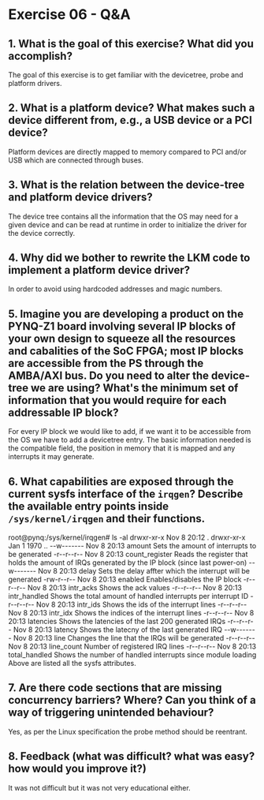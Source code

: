# Exercise 06 - Q&A

## 1. What is the goal of this exercise? What did you accomplish?
The goal of this exercise is to get familiar with the devicetree, probe and platform drivers.

## 2. What is a platform device? What makes such a device different from, e.g., a USB device or a PCI device?
Platform devices are directly mapped to memory compared to PCI and/or USB which are connected through buses.

## 3. What is the relation between the device-tree and platform device drivers?
The device tree contains all the information that the OS may need for a given device and can be read at runtime in order to initialize the driver for the device correctly.

## 4. Why did we bother to rewrite the LKM code to implement a platform device driver?
In order to avoid using hardcoded addresses and magic numbers.

## 5. Imagine you are developing a product on the PYNQ-Z1 board involving several IP blocks of your own design to squeeze all the resources and cabalities of the SoC FPGA; most IP blocks are accessible from the PS through the AMBA/AXI bus. Do you need to alter the device-tree we are using? What's the minimum set of information that you would require for each addressable IP block?
For every IP block we would like to add, if we want it to be accessible from the OS we have to add a devicetree entry. The basic information needed is the compatible field, the position in memory that it is mapped and any interrupts it may generate.

## 6. What capabilities are exposed through the current sysfs interface of the `irqgen`? Describe the available entry points inside `/sys/kernel/irqgen` and their functions.
root@pynq:/sys/kernel/irqgen# ls -al
drwxr-xr-x	Nov  8 20:12 .
drwxr-xr-x	Jan  1  1970 ..
--w-------	Nov  8 20:13 amount					Sets the amount of interrupts to be generated
-r--r--r--	Nov  8 20:13 count_register			Reads the register that holds the amount of IRQs generated by the IP block (since last power-on)
--w-------	Nov  8 20:13 delay					Sets the delay affter which the interrupt will be generated
-rw-r--r--	Nov  8 20:13 enabled				Enables/disables the IP block
-r--r--r--	Nov  8 20:13 intr_acks				Shows the ack values
-r--r--r--	Nov  8 20:13 intr_handled			Shows the total amount of handled interrupts per interrupt ID
-r--r--r--	Nov  8 20:13 intr_ids				Shows the ids of the interrupt lines
-r--r--r--	Nov  8 20:13 intr_idx				Shows the indices of the interrupt lines
-r--r--r--	Nov  8 20:13 latencies				Shows the latencies of the last 200 generated IRQs
-r--r--r--	Nov  8 20:13 latency				Shows the latecny of the last generated IRQ
--w-------	Nov  8 20:13 line					Changes the line that the IRQs will be generated
-r--r--r--	Nov  8 20:13 line_count				Number of registered IRQ lines
-r--r--r--	Nov  8 20:13 total_handled			Shows the number of handled interrupts since module loading
Above are listed all the sysfs attributes.

## 7. Are there code sections that are missing concurrency barriers? Where? Can you think of a way of triggering unintended behaviour?
Yes, as per the Linux specification the probe method should be reentrant.

## 8. Feedback (what was difficult? what was easy? how would you improve it?)
It was not difficult but it was not very educational either.

